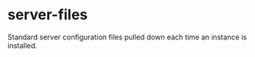 server-files
============

Standard server configuration files pulled down each time an instance is installed.